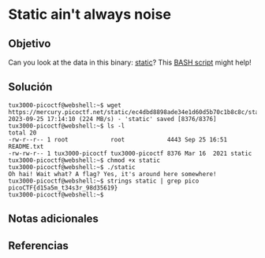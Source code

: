 # Static ain't always noise
## Objetivo

Can you look at the data in this binary: [static](https://mercury.picoctf.net/static/ec4dbd8898ade34e1d60d5b70c1b8c8c/static)? This [BASH script](https://mercury.picoctf.net/static/ec4dbd8898ade34e1d60d5b70c1b8c8c/ltdis.sh) might help!
## Solución

```shell
tux3000-picoctf@webshell:~$ wget https://mercury.picoctf.net/static/ec4dbd8898ade34e1d60d5b70c1b8c8c/static
2023-09-25 17:14:10 (224 MB/s) - 'static' saved [8376/8376]
tux3000-picoctf@webshell:~$ ls -l
total 20
-rw-r--r-- 1 root            root            4443 Sep 25 16:51 README.txt
-rw-rw-r-- 1 tux3000-picoctf tux3000-picoctf 8376 Mar 16  2021 static
tux3000-picoctf@webshell:~$ chmod +x static 
tux3000-picoctf@webshell:~$ ./static 
Oh hai! Wait what? A flag? Yes, it's around here somewhere!
tux3000-picoctf@webshell:~$ strings static | grep pico
picoCTF{d15a5m_t34s3r_98d35619}
tux3000-picoctf@webshell:~$ 
```
## Notas adicionales
## Referencias